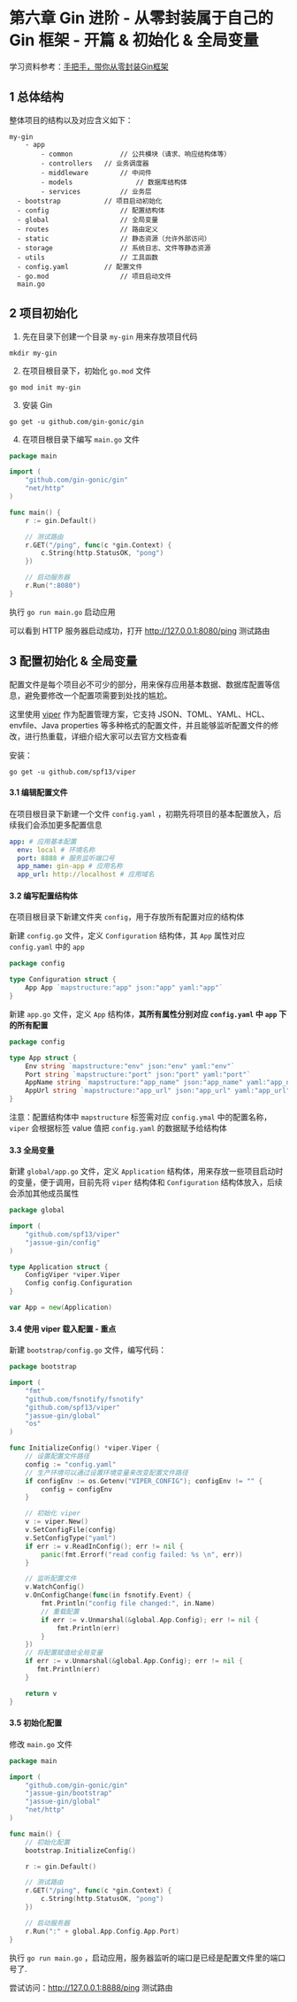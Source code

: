 # 第六章 Gin 进阶 - 从零封装属于自己的 Gin 框架 - 开篇 & 初始化 & 全局变量

学习资料参考：[手把手，带你从零封装Gin框架](https://juejin.cn/post/7016742808560074783)

## 1 总体结构

整体项目的结构以及对应含义如下：

```
my-gin
	- app
		- common  			// 公共模块（请求、响应结构体等）
		- controllers   // 业务调度器
		- middleware 		// 中间件
		- models 				// 数据库结构体
		- services 			// 业务层
  - bootstrap 			// 项目启动初始化
  - config 					// 配置结构体
  - global 					// 全局变量
  - routes 					// 路由定义
  - static 					// 静态资源（允许外部访问）
  - storage 				// 系统日志、文件等静态资源
  - utils 					// 工具函数
  - config.yaml 		// 配置文件
  - go.mod  				// 项目启动文件
  main.go
```



## 2 项目初始化

1. 先在目录下创建一个目录 `my-gin` 用来存放项目代码

```
mkdir my-gin
```

2. 在项目根目录下，初始化 `go.mod` 文件

```
go mod init my-gin
```

3. 安装 Gin

```
go get -u github.com/gin-gonic/gin
```

4. 在项目根目录下编写 `main.go` 文件

```go
package main

import (
    "github.com/gin-gonic/gin"
    "net/http"
)

func main() {
    r := gin.Default()

    // 测试路由
    r.GET("/ping", func(c *gin.Context) {
        c.String(http.StatusOK, "pong")
    })

    // 启动服务器
    r.Run(":8080")
}
```

执行 `go run main.go` 启动应用

可以看到 HTTP 服务器启动成功，打开 http://127.0.0.1:8080/ping 测试路由



## 3 配置初始化 & 全局变量

配置文件是每个项目必不可少的部分，用来保存应用基本数据、数据库配置等信息，避免要修改一个配置项需要到处找的尴尬。

这里使用 [viper](https://link.juejin.cn/?target=https%3A%2F%2Fgithub.com%2Fspf13%2Fviper) 作为配置管理方案，它支持 JSON、TOML、YAML、HCL、envfile、Java properties 等多种格式的配置文件，并且能够监听配置文件的修改，进行热重载，详细介绍大家可以去官方文档查看

安装：

```
go get -u github.com/spf13/viper 
```



#### **3.1 编辑配置文件**

在项目根目录下新建一个文件 `config.yaml` ，初期先将项目的基本配置放入，后续我们会添加更多配置信息

```yaml
app: # 应用基本配置
  env: local # 环境名称
  port: 8888 # 服务监听端口号
  app_name: gin-app # 应用名称
  app_url: http://localhost # 应用域名
```



#### **3.2 编写配置结构体**

在项目根目录下新建文件夹 `config`，用于存放所有配置对应的结构体

新建 `config.go` 文件，定义 `Configuration` 结构体，其 `App` 属性对应 `config.yaml` 中的 `app`

```go
package config

type Configuration struct {
    App App `mapstructure:"app" json:"app" yaml:"app"`
}
```

新建 `app.go` 文件，定义 `App` 结构体，**其所有属性分别对应 `config.yaml` 中 `app` 下的所有配置**

```go
package config

type App struct {
    Env string `mapstructure:"env" json:"env" yaml:"env"`
    Port string `mapstructure:"port" json:"port" yaml:"port"`
    AppName string `mapstructure:"app_name" json:"app_name" yaml:"app_name"`
    AppUrl string `mapstructure:"app_url" json:"app_url" yaml:"app_url"`
}
```

注意：配置结构体中 `mapstructure` 标签需对应 `config.ymal` 中的配置名称， `viper` 会根据标签 value 值把 `config.yaml` 的数据赋予给结构体



#### **3.3 全局变量**

新建 `global/app.go` 文件，定义 `Application` 结构体，用来存放一些项目启动时的变量，便于调用，目前先将 `viper` 结构体和 `Configuration` 结构体放入，后续会添加其他成员属性

```go
package global

import (
    "github.com/spf13/viper"
    "jassue-gin/config"
)

type Application struct {
    ConfigViper *viper.Viper
    Config config.Configuration
}

var App = new(Application)
```



#### 3.4 使用 viper 载入配置 - 重点

新建 `bootstrap/config.go` 文件，编写代码：

```go
package bootstrap

import (
    "fmt"
    "github.com/fsnotify/fsnotify"
    "github.com/spf13/viper"
    "jassue-gin/global"
    "os"
)

func InitializeConfig() *viper.Viper {
    // 设置配置文件路径
    config := "config.yaml"
    // 生产环境可以通过设置环境变量来改变配置文件路径
    if configEnv := os.Getenv("VIPER_CONFIG"); configEnv != "" {
        config = configEnv
    }

    // 初始化 viper
    v := viper.New()
    v.SetConfigFile(config)
    v.SetConfigType("yaml")
    if err := v.ReadInConfig(); err != nil {
        panic(fmt.Errorf("read config failed: %s \n", err))
    }

    // 监听配置文件
    v.WatchConfig()
    v.OnConfigChange(func(in fsnotify.Event) {
        fmt.Println("config file changed:", in.Name)
        // 重载配置
        if err := v.Unmarshal(&global.App.Config); err != nil {
            fmt.Println(err)
        }
    })
    // 将配置赋值给全局变量
    if err := v.Unmarshal(&global.App.Config); err != nil {
       fmt.Println(err)
    }

    return v
}
```



#### 3.5 初始化配置 

修改 `main.go` 文件

```go
package main

import (
    "github.com/gin-gonic/gin"
    "jassue-gin/bootstrap"
    "jassue-gin/global"
    "net/http"
)

func main() {
    // 初始化配置
    bootstrap.InitializeConfig()

    r := gin.Default()

    // 测试路由
    r.GET("/ping", func(c *gin.Context) {
        c.String(http.StatusOK, "pong")
    })

    // 启动服务器
    r.Run(":" + global.App.Config.App.Port)
}
```

执行 `go run main.go` ，启动应用，服务器监听的端口是已经是配置文件里的端口号了.

尝试访问：http://127.0.0.1:8888/ping 测试路由